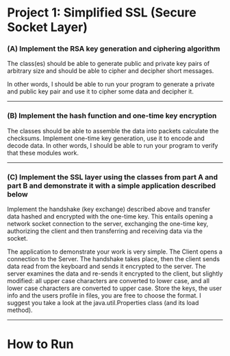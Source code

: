 # Project 1:  Simplified SSL (Secure Socket Layer)

### (A) Implement the RSA key generation and ciphering algorithm 
The class(es) should be able to generate public and private key pairs of arbitrary size and should be able to cipher and decipher short messages. 

In other words, I should be able to run your program to generate a private and public key pair and use it to cipher some data and decipher it.  

---

### (B) Implement the hash function and one-time key encryption 
The classes should be able to assemble the data into packets calculate the checksums. Implement one-time key generation, use it to encode and decode data. 
In other words, I should be able to run your program to verify that these modules work. 

---

###  (C) Implement the SSL layer using the classes from part A and part B and demonstrate it with a simple application described below 
Implement the handshake (key exchange) described above and transfer data hashed and encrypted with the one-time key. This entails opening a network socket connection to the server, exchanging the one-time key, authorizing the client and then transferring and receiving data via the socket. 

The application to demonstrate your work is very simple. The Client opens a connection to the Server. The handshake takes place, then the client sends data read from the keyboard and sends it encrypted to the server. The server examines the data and re-sends it encrypted to the client, but slightly modified: all upper case characters are converted to lower case, and all lower case characters are converted to upper case. Store the keys, the user info and the users profile in files, you are free to choose the format. I suggest you take a look at the java.util.Properties class (and its load method). 

---

# How to Run

